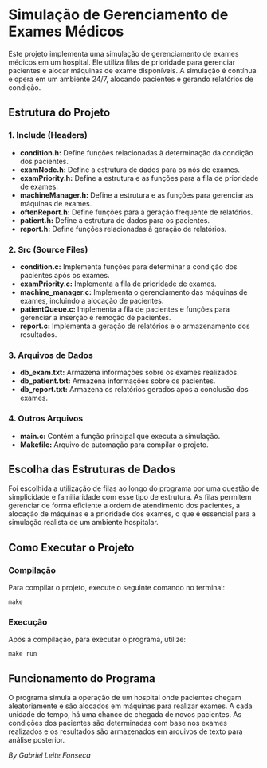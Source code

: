 <!DOCTYPE html>
<html lang="pt-br">
<head>
  <meta charset="UTF-8">
  <meta name="viewport" content="width=device-width, initial-scale=1.0">
  <title>Simulação de Gerenciamento de Exames Médicos</title>
</head>
<body>

<h1>Simulação de Gerenciamento de Exames Médicos</h1>

<p>Este projeto implementa uma simulação de gerenciamento de exames médicos em um hospital. Ele utiliza filas de prioridade para gerenciar pacientes e alocar máquinas de exame disponíveis. A simulação é contínua e opera em um ambiente 24/7, alocando pacientes e gerando relatórios de condição.</p>

<h2>Estrutura do Projeto</h2>

<h3>1. Include (Headers)</h3>
<ul>
  <li><strong>condition.h:</strong> Define funções relacionadas à determinação da condição dos pacientes.</li>
  <li><strong>examNode.h:</strong> Define a estrutura de dados para os nós de exames.</li>
  <li><strong>examPriority.h:</strong> Define a estrutura e as funções para a fila de prioridade de exames.</li>
  <li><strong>machineManager.h:</strong> Define a estrutura e as funções para gerenciar as máquinas de exames.</li>
  <li><strong>oftenReport.h:</strong> Define funções para a geração frequente de relatórios.</li>
  <li><strong>patient.h:</strong> Define a estrutura de dados para os pacientes.</li>
  <li><strong>report.h:</strong> Define funções relacionadas à geração de relatórios.</li>
</ul>

<h3>2. Src (Source Files)</h3>
<ul>
  <li><strong>condition.c:</strong> Implementa funções para determinar a condição dos pacientes após os exames.</li>
  <li><strong>examPriority.c:</strong> Implementa a fila de prioridade de exames.</li>
  <li><strong>machine_manager.c:</strong> Implementa o gerenciamento das máquinas de exames, incluindo a alocação de pacientes.</li>
  <li><strong>patientQueue.c:</strong> Implementa a fila de pacientes e funções para gerenciar a inserção e remoção de pacientes.</li>
  <li><strong>report.c:</strong> Implementa a geração de relatórios e o armazenamento dos resultados.</li>
</ul>

<h3>3. Arquivos de Dados</h3>
<ul>
  <li><strong>db_exam.txt:</strong> Armazena informações sobre os exames realizados.</li>
  <li><strong>db_patient.txt:</strong> Armazena informações sobre os pacientes.</li>
  <li><strong>db_report.txt:</strong> Armazena os relatórios gerados após a conclusão dos exames.</li>
</ul>

<h3>4. Outros Arquivos</h3>
<ul>
  <li><strong>main.c:</strong> Contém a função principal que executa a simulação.</li>
  <li><strong>Makefile:</strong> Arquivo de automação para compilar o projeto.</li>
</ul>

<h2>Escolha das Estruturas de Dados</h2>
<p>Foi escolhida a utilização de filas ao longo do programa por uma questão de simplicidade e familiaridade com esse tipo de estrutura. As filas permitem gerenciar de forma eficiente a ordem de atendimento dos pacientes, a alocação de máquinas e a prioridade dos exames, o que é essencial para a simulação realista de um ambiente hospitalar.</p>

<h2>Como Executar o Projeto</h2>

<h3>Compilação</h3>
<p>Para compilar o projeto, execute o seguinte comando no terminal:</p>
<pre><code>make</code></pre>

<h3>Execução</h3>
<p>Após a compilação, para executar o programa, utilize:</p>
<pre><code>make run</code></pre>

<h2>Funcionamento do Programa</h2>
<p>O programa simula a operação de um hospital onde pacientes chegam aleatoriamente e são alocados em máquinas para realizar exames. A cada unidade de tempo, há uma chance de chegada de novos pacientes. As condições dos pacientes são determinadas com base nos exames realizados e os resultados são armazenados em arquivos de texto para análise posterior.</p>

<p><em>By Gabriel Leite Fonseca</em></p>

</body>
</html>
